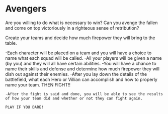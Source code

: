 # Avengers

Are you willing to do what is necessary to win?
Can you avenge the fallen and come on top victoriously in a righteous sense of retribution?

Create your teams and decide how much firepower they will bring to the table. 
   
   -Each character will be placed on a team and you will have a choice to name what each squad will be called.
   -All your players will be given a name (by you) and they will all have certain abilities.
    -You will have a chance to name their skills and defense and determine how much firepower they will dish out against their enemies.
    -After you lay down the details of the battlefield, what each Hero or Villian can accomplish and how to properly name your team. THEN FIGHT!!
    
    -After the fight is said and done, you will be able to see the results of how your team did and whether or not they can fight again.
    
    PLAY IF YOU DARE!
